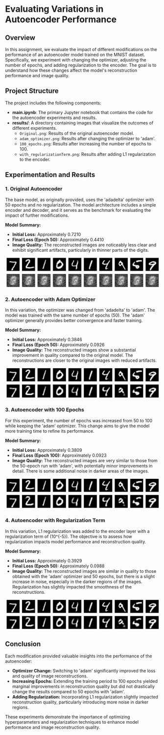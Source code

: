 # Evaluating Variations in Autoencoder Performance

## Overview

In this assignment, we evaluate the impact of different modifications on the performance of an autoencoder model trained on the MNIST dataset. Specifically, we experiment with changing the optimizer, adjusting the number of epochs, and adding regularization to the encoder. The goal is to understand how these changes affect the model's reconstruction performance and image quality.

## Project Structure

The project includes the following components:

- **main.ipynb**: The primary Jupyter notebook that contains the code for the autoencoder experiments and results.
- **results/**: A directory containing images that visualize the outcomes of different experiments.
  - `Original.png`: Results of the original autoencoder model.
  - `adam_optimizer.png`: Results after changing the optimizer to 'adam'.
  - `100_epochs.png`: Results after increasing the number of epochs to 100.
  - `with_regularizationTerm.png`: Results after adding L1 regularization to the encoder.

## Experimentation and Results

### 1. Original Autoencoder

The base model, as originally provided, uses the 'adadelta' optimizer with 50 epochs and no regularization. The model architecture includes a simple encoder and decoder, and it serves as the benchmark for evaluating the impact of further modifications.

**Model Summary:**
- **Initial Loss:** Approximately 0.7210
- **Final Loss (Epoch 50):** Approximately 0.4410
- **Image Quality:** The reconstructed images are noticeably less clear and exhibit significant artifacts, particularly in thinner parts of the digits.

![alt text](https://github.com/HosseinRezaei951/Deep_Learning_Course/blob/main/Exercises/4/results/Original.png)

### 2. Autoencoder with Adam Optimizer

In this variation, the optimizer was changed from 'adadelta' to 'adam'. The model was trained with the same number of epochs (50). The 'adam' optimizer generally provides better convergence and faster training.

**Model Summary:**
- **Initial Loss:** Approximately 0.3846
- **Final Loss (Epoch 50):** Approximately 0.0926
- **Image Quality:** The reconstructed images show a substantial improvement in quality compared to the original model. The reconstructions are closer to the original images with reduced artifacts.

![alt text](https://github.com/HosseinRezaei951/Deep_Learning_Course/blob/main/Exercises/4/results/adam_optimizer.png)

### 3. Autoencoder with 100 Epochs

For this experiment, the number of epochs was increased from 50 to 100 while keeping the 'adam' optimizer. This change aims to give the model more training time to refine its performance.

**Model Summary:**
- **Initial Loss:** Approximately 0.3809
- **Final Loss (Epoch 100):** Approximately 0.0923
- **Image Quality:** The reconstructed images are very similar to those from the 50-epoch run with 'adam', with potentially minor improvements in detail. There is some additional noise in darker areas of the images.

![alt text](https://github.com/HosseinRezaei951/Deep_Learning_Course/blob/main/Exercises/4/results/100_epochs.png)

### 4. Autoencoder with Regularization Term

In this variation, L1 regularization was added to the encoder layer with a regularization term of \(10^{-5}\). The objective is to assess how regularization impacts model performance and reconstruction quality.

**Model Summary:**
- **Initial Loss:** Approximately 0.3929
- **Final Loss (Epoch 50):** Approximately 0.0988
- **Image Quality:** The reconstructed images are similar in quality to those obtained with the 'adam' optimizer and 50 epochs, but there is a slight increase in noise, especially in the darker regions of the images. Regularization has slightly impacted the smoothness of the reconstructions.

![alt text](https://github.com/HosseinRezaei951/Deep_Learning_Course/blob/main/Exercises/4/results/with_regularizationTerm.png)

## Conclusion

Each modification provided valuable insights into the performance of the autoencoder:

- **Optimizer Change:** Switching to 'adam' significantly improved the loss and quality of image reconstructions.
- **Increasing Epochs:** Extending the training period to 100 epochs yielded marginal improvements in reconstruction quality but did not drastically change the results compared to 50 epochs with 'adam'.
- **Adding Regularization:** Incorporating L1 regularization slightly impacted reconstruction quality, particularly introducing more noise in darker regions.

These experiments demonstrate the importance of optimizing hyperparameters and regularization techniques to enhance model performance and image reconstruction quality.